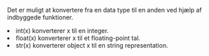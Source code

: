 <p>Det er muligt at konvertere fra en data type til en anden ved hjælp af indbyggede funktioner.</p>

<li>int(x) konverterer x til en integer.</li>
<li>float(x) konverterer x til et floating-point tal. </li>
<li>str(x) konverterer object x til en string representation. </li>
